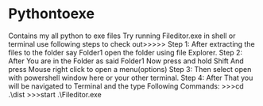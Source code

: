 # Pythontoexe
Contains my all python to exe files
Try running Fileditor.exe in shell or terminal use following steps to check out>>>>>
Step 1: After extracting the files to the folder say Folder1 open the folder using file Explorer.
Step 2: After You are in the Folder as said Folder1 Now press and hold Shift And press Mouse right click to open a menu(options)
Step 3: Then select open with powershell window here or your other terminal.
Step 4: After That you will be navigated to Terminal and the type Following Commands:
              >>>cd .\dist
              >>>start .\Fileditor.exe
